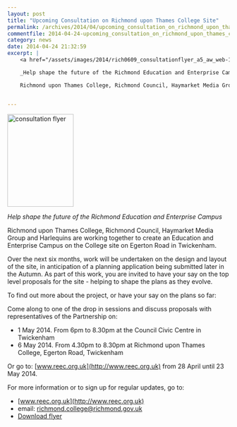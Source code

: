 ```yaml
---
layout: post
title: "Upcoming Consultation on Richmond upon Thames College Site"
permalink: /archives/2014/04/upcoming_consultation_on_richmond_upon_thames_coll.html
commentfile: 2014-04-24-upcoming_consultation_on_richmond_upon_thames_coll
category: news
date: 2014-04-24 21:32:59
excerpt: |
    <a href="/assets/images/2014/rich0609_consultationflyer_a5_aw_web-1.jpg" title="See larger version of - consultation flyer"><img src="/assets/images/2014/rich0609_consultationflyer_a5_aw_web-1_thumb.jpg" width="150" height="210" alt="consultation flyer" class="photo right" /></a>

    _Help shape the future of the Richmond Education and Enterprise Campus_

    Richmond upon Thames College, Richmond Council, Haymarket Media Group and Harlequins are working together to create an Education and Enterprise Campus on the College site on Egerton Road in Twickenham.


---
```


<a href="/assets/images/2014/rich0609_consultationflyer_a5_aw_web-1.jpg" title="See larger version of - consultation flyer"><img src="/assets/images/2014/rich0609_consultationflyer_a5_aw_web-1_thumb.jpg" width="150" height="210" alt="consultation flyer" class="photo right" /></a>

*Help shape the future of the Richmond Education and Enterprise Campus*

Richmond upon Thames College, Richmond Council, Haymarket Media Group and Harlequins are working together to create an Education and Enterprise Campus on the College site on Egerton Road in Twickenham.

Over the next six months, work will be undertaken on the design and layout of the site, in anticipation of a planning application being submitted later in the Autumn. As part of this work, you are invited to have your say on the top level proposals for the site - helping to shape the plans as they evolve.

To find out more about the project, or have your say on the plans so far:

Come along to one of the drop in sessions and discuss proposals with representatives of the Partnership on:

-   1 May 2014. From 6pm to 8.30pm at the Council Civic Centre in Twickenham
-   6 May 2014. From 4.30pm to 8.30pm at Richmond upon Thames College, Egerton Road, Twickenham

Or go to: [www.reec.org.uk](http://www.reec.org.uk) from 28 April until 23 May 2014.

For more information or to sign up for regular updates, go to:

-   [www.reec.org.uk](http://www.reec.org.uk)
-   email: <richmond.college@richmond.gov.uk>
-   [Download flyer](/assets/images/2014/rich0609_consultationflyer_a5_aw_web.pdf)
